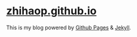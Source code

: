 # [zhihaop.github.io](https://zhihaop.github.io)  

This is my blog powered by [Github Pages](https://pages.github.com/) & [Jekyll](https://jekyllrb.com/).  
